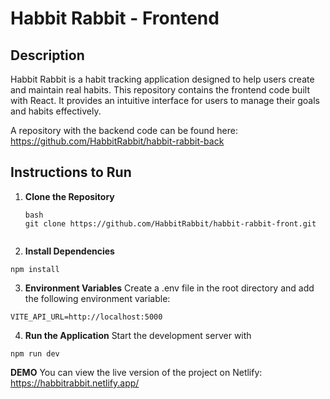 # Habbit Rabbit - Frontend

## Description

Habbit Rabbit is a habit tracking application designed to help users create and maintain real habits. This repository contains the frontend code built with React. It provides an intuitive interface for users to manage their goals and habits effectively.

A repository with the backend code can be found here: https://github.com/HabbitRabbit/habbit-rabbit-back

## Instructions to Run

1. **Clone the Repository**

   ```
   bash
   git clone https://github.com/HabbitRabbit/habbit-rabbit-front.git


2. **Install Dependencies**

```
npm install
```

3. **Environment Variables**
Create a .env file in the root directory and add the following environment variable:

````
VITE_API_URL=http://localhost:5000
````

4. **Run the Application**
Start the development server with

```
npm run dev
```

**DEMO**
You can view the live version of the project on Netlify: https://habbitrabbit.netlify.app/